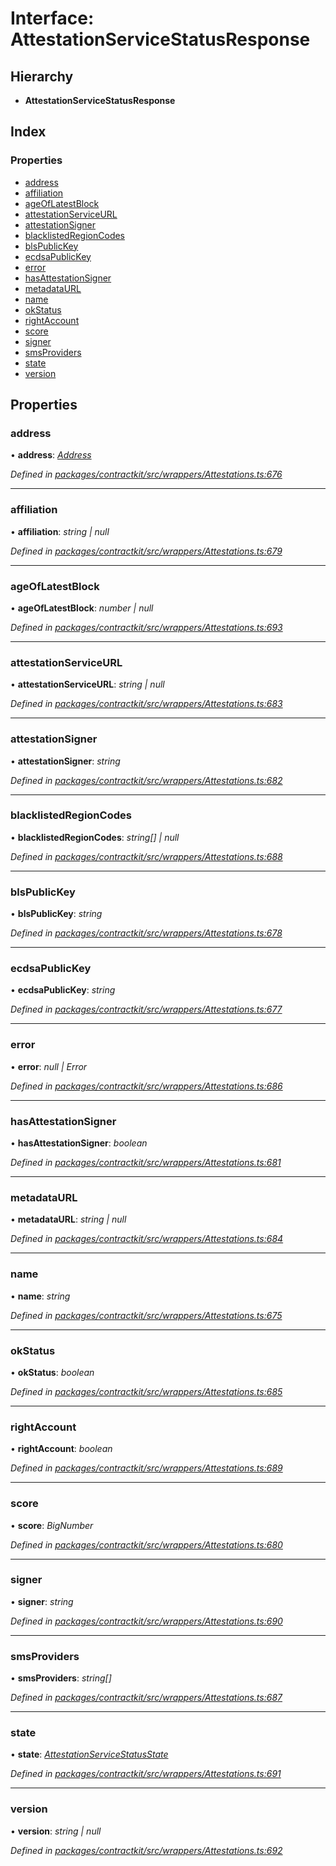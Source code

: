 # Interface: AttestationServiceStatusResponse

## Hierarchy

* **AttestationServiceStatusResponse**

## Index

### Properties

* [address](_wrappers_attestations_.attestationservicestatusresponse.md#address)
* [affiliation](_wrappers_attestations_.attestationservicestatusresponse.md#affiliation)
* [ageOfLatestBlock](_wrappers_attestations_.attestationservicestatusresponse.md#ageoflatestblock)
* [attestationServiceURL](_wrappers_attestations_.attestationservicestatusresponse.md#attestationserviceurl)
* [attestationSigner](_wrappers_attestations_.attestationservicestatusresponse.md#attestationsigner)
* [blacklistedRegionCodes](_wrappers_attestations_.attestationservicestatusresponse.md#blacklistedregioncodes)
* [blsPublicKey](_wrappers_attestations_.attestationservicestatusresponse.md#blspublickey)
* [ecdsaPublicKey](_wrappers_attestations_.attestationservicestatusresponse.md#ecdsapublickey)
* [error](_wrappers_attestations_.attestationservicestatusresponse.md#error)
* [hasAttestationSigner](_wrappers_attestations_.attestationservicestatusresponse.md#hasattestationsigner)
* [metadataURL](_wrappers_attestations_.attestationservicestatusresponse.md#metadataurl)
* [name](_wrappers_attestations_.attestationservicestatusresponse.md#name)
* [okStatus](_wrappers_attestations_.attestationservicestatusresponse.md#okstatus)
* [rightAccount](_wrappers_attestations_.attestationservicestatusresponse.md#rightaccount)
* [score](_wrappers_attestations_.attestationservicestatusresponse.md#score)
* [signer](_wrappers_attestations_.attestationservicestatusresponse.md#signer)
* [smsProviders](_wrappers_attestations_.attestationservicestatusresponse.md#smsproviders)
* [state](_wrappers_attestations_.attestationservicestatusresponse.md#state)
* [version](_wrappers_attestations_.attestationservicestatusresponse.md#version)

## Properties

###  address

• **address**: *[Address](../modules/_base_.md#address)*

*Defined in [packages/contractkit/src/wrappers/Attestations.ts:676](https://github.com/celo-org/celo-monorepo/blob/master/packages/contractkit/src/wrappers/Attestations.ts#L676)*

___

###  affiliation

• **affiliation**: *string | null*

*Defined in [packages/contractkit/src/wrappers/Attestations.ts:679](https://github.com/celo-org/celo-monorepo/blob/master/packages/contractkit/src/wrappers/Attestations.ts#L679)*

___

###  ageOfLatestBlock

• **ageOfLatestBlock**: *number | null*

*Defined in [packages/contractkit/src/wrappers/Attestations.ts:693](https://github.com/celo-org/celo-monorepo/blob/master/packages/contractkit/src/wrappers/Attestations.ts#L693)*

___

###  attestationServiceURL

• **attestationServiceURL**: *string | null*

*Defined in [packages/contractkit/src/wrappers/Attestations.ts:683](https://github.com/celo-org/celo-monorepo/blob/master/packages/contractkit/src/wrappers/Attestations.ts#L683)*

___

###  attestationSigner

• **attestationSigner**: *string*

*Defined in [packages/contractkit/src/wrappers/Attestations.ts:682](https://github.com/celo-org/celo-monorepo/blob/master/packages/contractkit/src/wrappers/Attestations.ts#L682)*

___

###  blacklistedRegionCodes

• **blacklistedRegionCodes**: *string[] | null*

*Defined in [packages/contractkit/src/wrappers/Attestations.ts:688](https://github.com/celo-org/celo-monorepo/blob/master/packages/contractkit/src/wrappers/Attestations.ts#L688)*

___

###  blsPublicKey

• **blsPublicKey**: *string*

*Defined in [packages/contractkit/src/wrappers/Attestations.ts:678](https://github.com/celo-org/celo-monorepo/blob/master/packages/contractkit/src/wrappers/Attestations.ts#L678)*

___

###  ecdsaPublicKey

• **ecdsaPublicKey**: *string*

*Defined in [packages/contractkit/src/wrappers/Attestations.ts:677](https://github.com/celo-org/celo-monorepo/blob/master/packages/contractkit/src/wrappers/Attestations.ts#L677)*

___

###  error

• **error**: *null | Error*

*Defined in [packages/contractkit/src/wrappers/Attestations.ts:686](https://github.com/celo-org/celo-monorepo/blob/master/packages/contractkit/src/wrappers/Attestations.ts#L686)*

___

###  hasAttestationSigner

• **hasAttestationSigner**: *boolean*

*Defined in [packages/contractkit/src/wrappers/Attestations.ts:681](https://github.com/celo-org/celo-monorepo/blob/master/packages/contractkit/src/wrappers/Attestations.ts#L681)*

___

###  metadataURL

• **metadataURL**: *string | null*

*Defined in [packages/contractkit/src/wrappers/Attestations.ts:684](https://github.com/celo-org/celo-monorepo/blob/master/packages/contractkit/src/wrappers/Attestations.ts#L684)*

___

###  name

• **name**: *string*

*Defined in [packages/contractkit/src/wrappers/Attestations.ts:675](https://github.com/celo-org/celo-monorepo/blob/master/packages/contractkit/src/wrappers/Attestations.ts#L675)*

___

###  okStatus

• **okStatus**: *boolean*

*Defined in [packages/contractkit/src/wrappers/Attestations.ts:685](https://github.com/celo-org/celo-monorepo/blob/master/packages/contractkit/src/wrappers/Attestations.ts#L685)*

___

###  rightAccount

• **rightAccount**: *boolean*

*Defined in [packages/contractkit/src/wrappers/Attestations.ts:689](https://github.com/celo-org/celo-monorepo/blob/master/packages/contractkit/src/wrappers/Attestations.ts#L689)*

___

###  score

• **score**: *BigNumber*

*Defined in [packages/contractkit/src/wrappers/Attestations.ts:680](https://github.com/celo-org/celo-monorepo/blob/master/packages/contractkit/src/wrappers/Attestations.ts#L680)*

___

###  signer

• **signer**: *string*

*Defined in [packages/contractkit/src/wrappers/Attestations.ts:690](https://github.com/celo-org/celo-monorepo/blob/master/packages/contractkit/src/wrappers/Attestations.ts#L690)*

___

###  smsProviders

• **smsProviders**: *string[]*

*Defined in [packages/contractkit/src/wrappers/Attestations.ts:687](https://github.com/celo-org/celo-monorepo/blob/master/packages/contractkit/src/wrappers/Attestations.ts#L687)*

___

###  state

• **state**: *[AttestationServiceStatusState](../enums/_wrappers_attestations_.attestationservicestatusstate.md)*

*Defined in [packages/contractkit/src/wrappers/Attestations.ts:691](https://github.com/celo-org/celo-monorepo/blob/master/packages/contractkit/src/wrappers/Attestations.ts#L691)*

___

###  version

• **version**: *string | null*

*Defined in [packages/contractkit/src/wrappers/Attestations.ts:692](https://github.com/celo-org/celo-monorepo/blob/master/packages/contractkit/src/wrappers/Attestations.ts#L692)*
